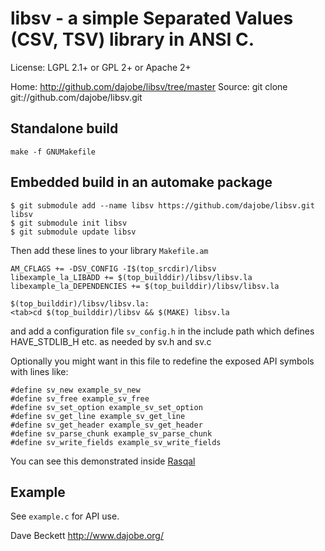 libsv - a simple Separated Values (CSV, TSV) library in ANSI C.
===============================================================

License: LGPL 2.1+ or GPL 2+ or Apache 2+

Home: http://github.com/dajobe/libsv/tree/master
Source: git clone git://github.com/dajobe/libsv.git

Standalone build
----------------

    make -f GNUMakefile

Embedded build in an automake package
-------------------------------------

    $ git submodule add --name libsv https://github.com/dajobe/libsv.git libsv
    $ git submodule init libsv
    $ git submodule update libsv

Then add these lines to your library `Makefile.am`

    AM_CFLAGS += -DSV_CONFIG -I$(top_srcdir)/libsv
    libexample_la_LIBADD += $(top_builddir)/libsv/libsv.la
    libexample_la_DEPENDENCIES += $(top_builddir)/libsv/libsv.la

    $(top_builddir)/libsv/libsv.la:
    <tab>cd $(top_builddir)/libsv && $(MAKE) libsv.la

and add a configuration file `sv_config.h` in the include path which
defines HAVE_STDLIB_H etc. as needed by sv.h and sv.c

Optionally you might want in this file to redefine the exposed API
symbols with lines like:

    #define sv_new example_sv_new
    #define sv_free example_sv_free
    #define sv_set_option example_sv_set_option
    #define sv_get_line example_sv_get_line
    #define sv_get_header example_sv_get_header
    #define sv_parse_chunk example_sv_parse_chunk
    #define sv_write_fields example_sv_write_fields

You can see this demonstrated inside [Rasqal](https://github.com/dajobe/rasqal)

Example
-------

See `example.c` for API use.

Dave Beckett
http://www.dajobe.org/
